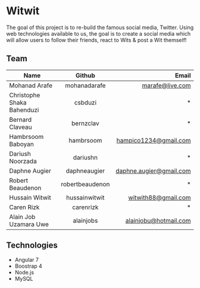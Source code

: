 # Witwit

The goal of this project is to re-build the famous social media, Twitter. Using web technologies available to us, the goal is to create a social media which will allow users to follow their friends, react to Wits & post a Wit themself!

## Team
| Name          | Github        | Email  |
| ------------- |:-------------:| -----:|
| Mohanad Arafe | mohanadarafe | marafe@live.com |
| Christophe Shaka Bahenduzi | csbduzi | * |
| Bernard Claveau | bernzclav | * |
| Hambrsoom Baboyan | hambrsoom | hampico1234@gmail.com |
| Dariush Noorzada | dariushn | * |
| Daphne Augier | daphneaugier | daphne.augier@gmail.com |
| Robert Beaudenon | robertbeaudenon | * |
| Hussain Witwit | hussainwitwit | witwith88@gmail.com |
| Caren Rizk | carenrizk | * |
| Alain Job Uzamara Uwe | alainjobs | alainjobu@hotmail.com |

## Technologies
* Angular 7
* Boostrap 4
* Node.js
* MySQL
